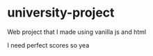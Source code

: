 # university-project
Web project that I made using vanilla js and html

I need perfect scores so yea
